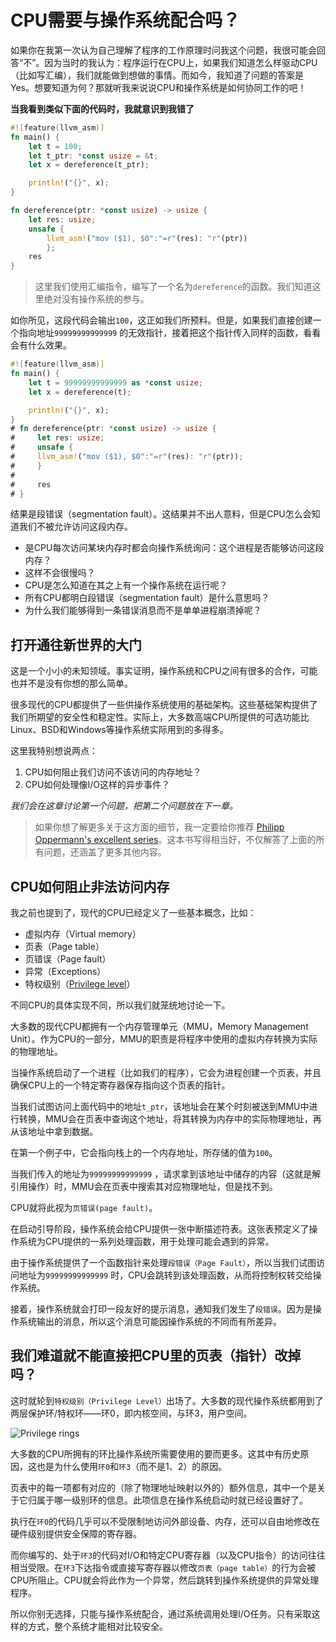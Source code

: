 # CPU需要与操作系统配合吗？

如果你在我第一次认为自己理解了程序的工作原理时问我这个问题，我很可能会回答“不”。因为当时的我认为：程序运行在CPU上，如果我们知道怎么样驱动CPU（比如写汇编），我们就能做到想做的事情。而如今，我知道了问题的答案是Yes。想要知道为何？那就听我来说说CPU和操作系统是如何协同工作的吧！

**当我看到类似下面的代码时，我就意识到我错了**

```rust
#![feature(llvm_asm)]
fn main() {
    let t = 100;
    let t_ptr: *const usize = &t;
    let x = dereference(t_ptr);

    println!("{}", x);
}

fn dereference(ptr: *const usize) -> usize {
    let res: usize;
    unsafe {
        llvm_asm!("mov ($1), $0":"=r"(res): "r"(ptr))
        };
    res
}
```

> 这里我们使用汇编指令，编写了一个名为`dereference`的函数。我们知道这里绝对没有操作系统的参与。

如你所见，这段代码会输出`100`，这正如我们所预料。但是，如果我们直接创建一个指向地址`99999999999999` 的无效指针，接着把这个指针传入同样的函数，看看会有什么效果。

```rust
#![feature(llvm_asm)]
fn main() {
    let t = 99999999999999 as *const usize;
    let x = dereference(t);

    println!("{}", x);
}
# fn dereference(ptr: *const usize) -> usize {
#     let res: usize;
#     unsafe {
#     llvm_asm!("mov ($1), $0":"=r"(res): "r"(ptr));
#     }
#
#     res
# }
```
结果是段错误（segmentation fault）。这结果并不出人意料，但是CPU怎么会知道我们不被允许访问这段内存。

- 是CPU每次访问某块内存时都会向操作系统询问：这个进程是否能够访问这段内存？
- 这样不会很慢吗？
- CPU是怎么知道在其之上有一个操作系统在运行呢？
- 所有CPU都明白段错误（segmentation fault）是什么意思吗？
- 为什么我们能够得到一条错误消息而不是单单进程崩溃掉呢？

## 打开通往新世界的大门

这是一个小小的未知领域。事实证明，操作系统和CPU之间有很多的合作，可能也并不是没有你想的那么简单。

很多现代的CPU都提供了一些供操作系统使用的基础架构。这些基础架构提供了我们所期望的安全性和稳定性。实际上，大多数高端CPU所提供的可选功能比Linux、BSD和Windows等操作系统实际用到的多得多。

这里我特别想说两点：

1. CPU如何阻止我们访问不该访问的内存地址？
2. CPU如何处理像I/O这样的异步事件？

_我们会在这章讨论第一个问题，把第二个问题放在下一章。_

> 如果你想了解更多关于这方面的细节，我一定要给你推荐 [Philipp Oppermann's excellent series](https://os.phil-opp.com/)。这本书写得相当好，不仅解答了上面的所有问题，还涵盖了更多其他内容。


## CPU如何阻止非法访问内存

我之前也提到了，现代的CPU已经定义了一些基本概念，比如：

- 虚拟内存（Virtual memory）
- 页表（Page table）
- 页错误（Page fault）
- 异常（Exceptions）
- 特权级别（[Privilege level](https://en.wikipedia.org/wiki/Protection_ring)）

不同CPU的具体实现不同，所以我们就笼统地讨论一下。

大多数的现代CPU都拥有一个内存管理单元（MMU，Memory Management Unit）。作为CPU的一部分，MMU的职责是将程序中使用的虚拟内存转换为实际的物理地址。

当操作系统启动了一个进程（比如我们的程序），它会为进程创建一个页表，并且确保CPU上的一个特定寄存器保存指向这个页表的指针。

当我们试图访问上面代码中的地址`t_ptr`，该地址会在某个时刻被送到MMU中进行转换，MMU会在页表中查询这个地址，将其转换为内存中的实际物理地址，再从该地址中拿到数据。

在第一个例子中，它会指向栈上的一个内存地址，所存储的值为`100`。

当我们传入的地址为`99999999999999` ，请求拿到该地址中储存的内容（这就是解引用操作）时，MMU会在页表中搜索其对应物理地址，但是找不到。

CPU就将此视为`页错误(page fault)`。

在启动引导阶段，操作系统会给CPU提供一张中断描述符表。这张表预定义了操作系统为CPU提供的一系列处理函数，用于处理可能会遇到的异常。

由于操作系统提供了一个函数指针来处理`段错误（Page Fault）`，所以当我们试图访问地址为`99999999999999` 时，CPU会跳转到该处理函数，从而将控制权转交给操作系统。

接着，操作系统就会打印一段友好的提示消息，通知我们发生了`段错误`。因为是操作系统输出的消息，所以这个消息可能因操作系统的不同而有所差异。

## 我们难道就不能直接把CPU里的页表（指针）改掉吗？

这时就轮到`特权级别（Privilege Level）`出场了。大多数的现代操作系统都用到了两层保护环/特权环——环0，即内核空间，与环3，用户空间。

![Privilege rings](./images/priv_rings.png)

大多数的CPU所拥有的环比操作系统所需要使用的要而更多。这其中有历史原因，这也是为什么使用`环0`和`环3`（而不是1、2）的原因。

页表中的每一项都有对应的（除了物理地址映射以外的）额外信息，其中一个是关于它归属于哪一级别环的信息。此项信息在操作系统启动时就已经设置好了。

执行在`环0`的代码几乎可以不受限制地访问外部设备、内存，还可以自由地修改在硬件级别提供安全保障的寄存器。

而你编写的、处于`环3`的代码对I/O和特定CPU寄存器（以及CPU指令）的访问往往相当受限。在`环3`下达指令或直接写寄存器以修改`页表（page table）`的行为会被CPU所阻止。CPU就会将此作为一个异常，然后跳转到操作系统提供的异常处理程序。

所以你别无选择，只能与操作系统配合，通过系统调用处理I/O任务。只有采取这样的方式，整个系统才能相对比较安全。